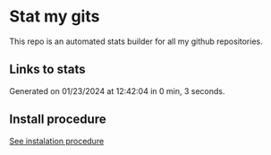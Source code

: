 # Stat my gits

This repo is an automated stats builder for all my github repositories.

## Links to stats


Generated on 01/23/2024 at 12:42:04 in 0 min, 3 seconds.

## Install procedure

[See instalation procedure](./src/install.md)

